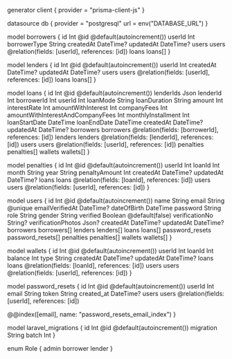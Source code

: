 generator client {
provider = "prisma-client-js"
}

datasource db {
provider = "postgresql"
url = env("DATABASE_URL")
}

model borrowers {
id Int @id @default(autoincrement())
userId Int
borrowerType String
createdAt DateTime?
updatedAt DateTime?
users users @relation(fields: [userId], references: [id])
loans loans[]
}

model lenders {
id Int @id @default(autoincrement())
userId Int
createdAt DateTime?
updatedAt DateTime?
users users @relation(fields: [userId], references: [id])
loans loans[]
}

model loans {
id Int @id @default(autoincrement())
lenderIds Json
lenderId Int
borrowerId Int
userId Int
loanMode String
loanDuration String
amount Int
interestRate Int
amountWithInterest Int
companyFees Int
amountWithInterestAndCompanyFees Int
monthlyInstallment Int
loanStartDate DateTime
loanEndDate DateTime
createdAt DateTime?
updatedAt DateTime?
borrowers borrowers @relation(fields: [borrowerId], references: [id])
lenders lenders @relation(fields: [lenderId], references: [id])
users users @relation(fields: [userId], references: [id])
penalties penalties[]
wallets wallets[]
}

model penalties {
id Int @id @default(autoincrement())
userId Int
loanId Int
month String
year String
penaltyAmount Int
createdAt DateTime?
updatedAt DateTime?
loans loans @relation(fields: [loanId], references: [id])
users users @relation(fields: [userId], references: [id])
}

model users {
id Int @id @default(autoincrement())
name String
email String @unique
emailVerifiedAt DateTime?
dateOfBirth DateTime
password String
role String
gender String
verified Boolean @default(false)
verificationNo String?
verificationPhotos Json?
createdAt DateTime?
updatedAt DateTime?
borrowers borrowers[]
lenders lenders[]
loans loans[]
password_resets password_resets[]
penalties penalties[]
wallets wallets[]
}

model wallets {
id Int @id @default(autoincrement())
userId Int
loanId Int
balance Int
type String
createdAt DateTime?
updatedAt DateTime?
loans loans @relation(fields: [loanId], references: [id])
users users @relation(fields: [userId], references: [id])
}

model password_resets {
id Int @id @default(autoincrement())
userId Int
email String
token String
created_at DateTime?
users users @relation(fields: [userId], references: [id])

@@index([email], name: "password_resets_email_index")
}

model laravel_migrations {
id Int @id @default(autoincrement())
migration String
batch Int
}

enum Role {
admin
borrower
lender
}

